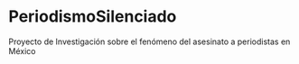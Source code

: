 # PeriodismoSilenciado
Proyecto de Investigación sobre el fenómeno del asesinato a periodistas en México

